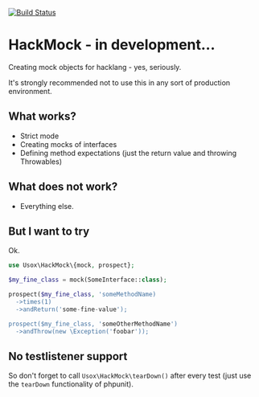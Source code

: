 [![Build Status](https://travis-ci.org/usox/hackmock.svg?branch=master)](https://travis-ci.org/usox/hackmock)

# HackMock - in development...

Creating mock objects for hacklang - yes, seriously.

It's strongly recommended not to use this in any sort of production environment.

## What works?
- Strict mode
- Creating mocks of interfaces
- Defining method expectations (just the return value and throwing Throwables)

## What does not work?
- Everything else.

## But I want to try
Ok.

```php
use Usox\HackMock\{mock, prospect};

$my_fine_class = mock(SomeInterface::class);

prospect($my_fine_class, 'someMethodName)
  ->times(1)
  ->andReturn('some-fine-value');

prospect($my_fine_class, 'someOtherMethodName')
  ->andThrow(new \Exception('foobar'));
```

## No testlistener support
So don't forget to call `Usox\HackMock\tearDown()` after every test (just use the `tearDown` functionality of phpunit).